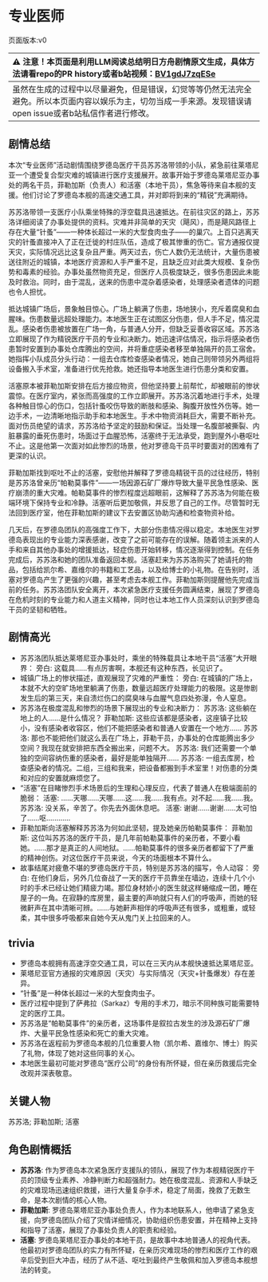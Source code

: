 # 专业医师
页面版本:v0
 

| :warning: 注意！本页面是利用LLM阅读总结明日方舟剧情原文生成，具体方法请看repo的PR history或者b站视频：[BV1gdJ7zqESe](https://www.bilibili.com/video/BV1gdJ7zqESe/)         |
|:----------------------------|
| 虽然在生成的过程中以尽量避免，但是错误，幻觉等等仍然无法完全避免。所以本页面内容以娱乐为主，切勿当成一手来源。发现错误请open issue或者b站私信作者进行修改。|



## 剧情总结
本次“专业医师”活动剧情围绕罗德岛医疗干员苏苏洛带领的小队，紧急前往莱塔尼亚一个遭受复合型灾难的城镇进行医疗支援展开。故事开始于罗德岛莱塔尼亚办事处的两名干员，菲勒加斯（负责人）和活塞（本地干员），焦急等待来自本舰的支援。他们讨论了罗德岛本舰的高速交通工具，并对即将到来的“精锐”充满期待。

苏苏洛带领一支医疗小队乘坐特殊的浮空载具迅速抵达。在前往灾区的路上，苏苏洛详细阅读了办事处提供的资料。灾难并非简单的天灾（飓风），而是飓风路径上存在大量“针蚤”——一种体长超过一米的大型食肉虫子——的巢穴。上百只逃离天灾的针蚤直接冲入了正在迁徙的村庄队伍，造成了极其惨重的伤亡。官方通报仅提天灾，实际情况远比这复杂且严重。两天过去，伤亡人数仍无法统计，大量伤患被送往附近的城镇，本地医疗资源和人手严重不足，且缺乏应对此类大规模、复杂伤势和毒素的经验。办事处虽然物资充足，但医疗人员极度缺乏，很多伤患因此未能及时救治。同时，由于混乱，送来的伤患中混杂着感染者，处理感染者遗体的问题也令人担忧。

抵达城镇广场后，景象触目惊心。广场上躺满了伤患，场地狭小，充斥着腐臭和血腥味。伤患数量远超处理能力。本地医生正在试图区分伤患，但人手不足，情况混乱。感染者伤患被放置在广场一角，与普通人分开，但缺乏妥善收容区域。苏苏洛立即展现了作为精锐医疗干员的专业和决断力。她迅速评估情况，指示将感染者伤患暂时安置到办事处仓库腾出的空间，并将重症感染者移至单独隔开的员工宿舍。她指挥小队成员分头行动：一组去仓库检查感染者情况，她自己则带领另外两组将设备搬入手术室，准备进行优先抢救。她还指导本地医生进行伤患分类和安置。

活塞原本被菲勒加斯安排在后方接应物资，但他坚持要上前帮忙，却被眼前的惨状震惊。在医疗室内，紧张而高强度的工作立即展开。苏苏洛沉着地进行手术，处理各种触目惊心的伤口，包括针蚤咬伤导致的断肢和感染、胸腹开放性外伤等。她一边手术，一边清晰地指示助手和本地医生。手术中物资消耗巨大，需要不断补充。面对伤员绝望的请求，苏苏洛给予坚定的鼓励和保证。当处理一名腹部被撕裂、内脏暴露的垂死伤患时，场面过于血腥恐怖，活塞终于无法承受，跑到屋外小巷呕吐不止。这是他第一次面对如此惨烈的场景，他对罗德岛干员平时要面对的困难有了更深的认识。

菲勒加斯找到呕吐不止的活塞，安慰他并解释了罗德岛精锐干员的过往经历，特别是苏苏洛曾亲历“帕勒莫事件”——一场因源石矿厂爆炸导致大量平民急性感染、医疗崩溃的重大灾难。帕勒莫事件的惨烈程度远超眼前，这解释了苏苏洛为何能在极端环境下保持专业和冷静。活塞听后更加敬佩，并反思了自己的工作。尽管暂时无法回到医疗室，他在菲勒加斯的建议下去安置区协助沟通和检查物资补给。

几天后，在罗德岛团队的高强度工作下，大部分伤患情况得以稳定。本地医生对罗德岛表现出的专业能力深表感谢，改变了之前可能存在的误解。随着领主派来的人手和来自其他办事处的增援抵达，轻症伤患开始转移，情况逐渐得到控制。在任务完成后，苏苏洛和她的团队准备返回本舰。活塞赶来为苏苏洛购买了她请托的物品，包括给凯尔希、嘉维尔的书籍和工艺品，以及给博士的小礼物。在告别时，活塞对罗德岛产生了更强的兴趣，甚至考虑去本舰工作。菲勒加斯则提醒他先完成当前的任务。苏苏洛团队安全离开，本次紧急医疗支援任务圆满结束，展现了罗德岛在危机时刻的专业能力和人道主义精神，同时也让本地工作人员深刻认识到罗德岛干员的坚韧和牺牲。
## 剧情高光
- 苏苏洛团队抵达莱塔尼亚办事处时，乘坐的特殊载具让本地干员“活塞”大开眼界：
    旁白: 这载具......有点厉害啊，本舰还有这种东西，长见识了。
- 城镇广场上的惨状描述，直观展现了灾难的严重性：
    旁白: 在城镇的广场上，本就不大的空旷场地里躺满了伤患，数量远超医疗处理能力的极限。这是惨剧发生后的第三天，来自溃烂伤口的腐臭味与血腥气息四处弥漫，令人窒息。
- 苏苏洛在极度混乱和惨烈的场景下展现出的专业和决断力：
    苏苏洛: 这些躺在地上的人......是什么情况？
    菲勒加斯: 这些应该都是感染者，这座镇子比较小，没有感染者收容区，他们不能把感染者和普通人安置在一个地方......
    苏苏洛: 那也不能把他们就这么丢在广场上，菲勒干员，办事处的仓库能腾出多少空间？我现在就安排把东西全搬出来，问题不大。
    苏苏洛: 我们还需要一个单独的空间容纳伤重的感染者，最好是能单独隔开......
    苏苏洛: 一组去库房，检查感染者的情况。二组，三组和我来，把设备都搬到手术室里！对伤患的分类和对应的安置就麻烦您了。
- “活塞”在目睹惨烈手术场景后的生理和心理反应，代表了普通人在极端面前的脆弱：
    活塞: ......天哪......天哪......这......我......我有点。对不起......我......我。
    苏苏洛: 没关系，辛苦了。你先去外面休息吧。
    活塞: 谢谢......谢谢......太可怕了......呕............
- 菲勒加斯向活塞解释苏苏洛为何如此坚韧，提及她亲历帕勒莫事件：
    菲勒加斯: 这位叫苏苏洛的医疗干员，是几年前帕勒莫事件的亲历者，不要小看她。......那才是真正的人间地狱。......帕勒莫事件的很多亲历者都留下了严重的精神创伤。对这位医疗干员来说，今天的场面根本不算什么。
- 故事结尾对疲惫不堪的罗德岛医疗干员，特别是苏苏洛的描写，令人动容：
    旁白: 在他们身后，另外几位奋战了一天的医疗干员靠坐在墙边，连续十几个小时的手术已经让她们精疲力竭。那位身材娇小的医生就这样蜷缩成一团，睡在屋子的一角。在寂静的库房里，最主要的声响就只有人们的呼吸声，而她的轻微鼾声在其中清晰可辨。......与她鼾声相伴的呼吸声还有很多，或粗重，或轻柔，其中很多呼吸都来自她今天从鬼门关上拉回来的人。
## trivia
*   罗德岛本舰拥有高速浮空交通工具，可以在三天内从本舰快速抵达莱塔尼亚。
*   莱塔尼亚官方通报的灾难原因（天灾）与实际情况（天灾+针蚤爆发）存在差异。
*   “针蚤”是一种体长超过一米的大型食肉虫子。
*   医疗过程中提到了萨弗拉（Sarkaz）专用的手术刀，暗示不同种族可能需要特定的医疗工具。
*   苏苏洛是“帕勒莫事件”的亲历者，这场事件是叙拉古发生的涉及源石矿厂爆炸、大量平民急性感染和死亡的重大灾难。
*   苏苏洛在返程前为罗德岛本舰的几位重要人物（凯尔希、嘉维尔、博士）购买了礼物，体现了她对这些同事的关心。
*   本地医生最初可能对罗德岛“医疗公司”的身份有所怀疑，但在亲历救援后完全改观并深表敬意。
## 关键人物
苏苏洛; 菲勒加斯; 活塞
## 角色剧情概括
-   **苏苏洛**: 作为罗德岛本次紧急医疗支援队的领队，展现了作为本舰精锐医疗干员的顶级专业素养、冷静判断力和超强耐力。她在极度混乱、资源和人手缺乏的灾难现场迅速组织救援，进行大量复杂手术，稳定了局面，挽救了无数生命，是本次剧情的核心人物。
-   **菲勒加斯**: 罗德岛莱塔尼亚办事处负责人，作为本地联系人，他申请了紧急支援，向罗德岛团队介绍了灾情详细情况，协助组织伤患安置，并在精神上支持和指导了活塞，展现了办事处负责人的职责和经验。
-   **活塞**: 罗德岛莱塔尼亚办事处的本地干员，是故事中本地普通人的视角代表。他最初对罗德岛团队的实力有所怀疑，在亲历灾难现场的惨烈和医疗工作的艰辛后受到巨大冲击，经历了从不适、呕吐到最终产生敬佩和加入罗德岛本舰想法的转变。